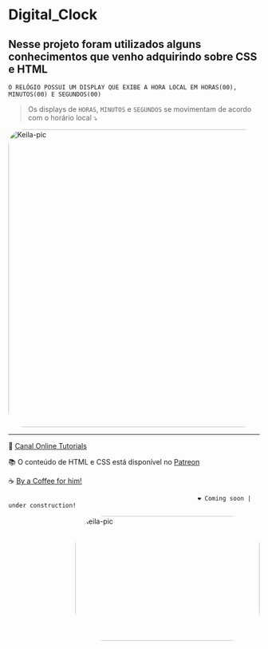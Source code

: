 # Digital_Clock
 
## Nesse projeto foram utilizados alguns conhecimentos que venho adquirindo sobre CSS e HTML


`O RELÓGIO POSSUI UM DISPLAY QUE EXIBE A HORA LOCAL EM HORAS(00), MINUTOS(00) E SEGUNDOS(00)`
> Os displays de `HORAS`, `MINUTOS` e `SEGUNDOS` se movimentam de acordo com o horário local ⤵️



<img align="center" alt="Keila-pic" width="943px" height="597px" style="border-radius:32px;" src="https://user-images.githubusercontent.com/109313933/205475245-271d0c6b-a39d-4454-8902-3d5f6418aec3.png?">






***



🔗 [Canal Online Tutorials](https://www.youtube.com/watch?v=PigzP0D9xeg) 

📚 O conteúdo de HTML e CSS está disponível no [Patreon](https://www.patreon.com/onlinetutorials) 

☕ [By a Coffee for him!](https://www.buymeacoffee.com/onlineTutorials)

                                         
                                         
                                         
                                                         ❤️ Coming soon | under construction!


<img align="right" alt="Keila-pic" width="370" height="250" style="border-radius:60px;" src="https://media.discordapp.net/attachments/997967526925443187/1048821192796151818/ezgif.com-gif-maker.gif?width=676&height=676">














